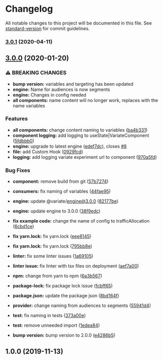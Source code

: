 # Changelog

All notable changes to this project will be documented in this file. See [standard-version](https://github.com/conventional-changelog/standard-version) for commit guidelines.

### [3.0.1](https://github.com/VariateApp/variate-react/compare/v3.0.0...v3.0.1) (2020-04-11)

## [3.0.0](https://github.com/VariateApp/variate-react/compare/v1.0.0...v3.0.0) (2020-01-20)


### ⚠ BREAKING CHANGES

* **bump version:** variables and targeting has been updated
* **engine:** Name for audiences is now segments
* **engine:** Changes in config needed
* **all components:** name content will no longer work, replaces with the name variables

### Features

* **all components:** change content naming to variables ([ba4b331](https://github.com/VariateApp/variate-react/commit/ba4b3318926c04d1fa67d11bae71c5813cd734fc))
* **component logging:** add logging to useState|VariateComponent ([5fdbbb0](https://github.com/VariateApp/variate-react/commit/5fdbbb0e4f733296b5556c735a814bad7e09e2f2))
* **engine:** upgrade to latest engine ([edef7dc](https://github.com/VariateApp/variate-react/commit/edef7dc970ff3042638ec0b68d40af93616d069a)), closes [#8](https://github.com/VariateApp/variate-react/issues/8)
* **file:** add Custom Hook ([0929fcd](https://github.com/VariateApp/variate-react/commit/0929fcdc7fcc43eea24da5d4ea20d2db6599d52f))
* **logging:** add logging variate experiment url to component ([970a5fd](https://github.com/VariateApp/variate-react/commit/970a5fd84cc74ac1b263d4866085dce63ed98073))


### Bug Fixes

* **component:** remove build from git ([57b7274](https://github.com/VariateApp/variate-react/commit/57b727423ce6e8e35da23b8841e48ca3aa7ab925))
* **consumers:** fix naming of variables ([44fae95](https://github.com/VariateApp/variate-react/commit/44fae9527a2047bfcd96626bf2fbf5641c6a31bb))
* **engine:** update @variate/engine@3.0.0 ([82177be](https://github.com/VariateApp/variate-react/commit/82177be57d991a7a4aa34847b4483301f07b2fef))
* **engine:** update engine to 3.0.0 ([38f9edc](https://github.com/VariateApp/variate-react/commit/38f9edc95dabb9dcf9a9d04d0f0de1ffe658e075))
* **fix example code:** change the name of config to trafficAllocation ([6cbd1ce](https://github.com/VariateApp/variate-react/commit/6cbd1ce3084ccb40f762228393f4ad77f1266c89))
* **fix yarn.lock:** fix yarn.lock ([eee8145](https://github.com/VariateApp/variate-react/commit/eee814563d0c296fb37f5f6ede73d07ad0d6d47b))
* **fix yarn.lock:** fix yarn.lock ([795bb8e](https://github.com/VariateApp/variate-react/commit/795bb8e59d5ecdce95b6ae1044009c3447eaffe5))
* **linter:** fix some linter issues ([1a69105](https://github.com/VariateApp/variate-react/commit/1a6910502c0285329d5ec04e1644c1cd490718e8))
* **linter issue:** fix linter with tsx files on deployment ([aef7a00](https://github.com/VariateApp/variate-react/commit/aef7a001a3a1e2c9844000bc32bd196aa1ba678a))
* **npm:** change from yarn to npm ([6a3b567](https://github.com/VariateApp/variate-react/commit/6a3b567877f2b29a17ae57ecc54711ada921fd28))
* **package-lock:** fix package lock issue ([fcbff65](https://github.com/VariateApp/variate-react/commit/fcbff655fd608af5a34a0dd2a54d60fde278f107))
* **package.json:** update the package json ([8bd164f](https://github.com/VariateApp/variate-react/commit/8bd164f5de570df6d0f0319f772ccbff5e69179c))
* **provider:** change naming from audiences to segments ([55941d4](https://github.com/VariateApp/variate-react/commit/55941d41ad8e705000e407fcb8d518f733135974))
* **test:** fix naming in tests ([373a00e](https://github.com/VariateApp/variate-react/commit/373a00efd59b221998995ec2021644157189d3a7))
* **test:** remove unneeded import ([1edea84](https://github.com/VariateApp/variate-react/commit/1edea84d94661f3e219f5de00591021130eeb57a))


* **bump version:** bump version to 2.0.0 ([e4286b5](https://github.com/VariateApp/variate-react/commit/e4286b58783cb0cd55ddf2c130a97bbf11fea87c))

## 1.0.0 (2019-11-13)
